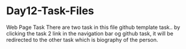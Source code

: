 # Day12-Task-Files
Web Page Task
There are two task in this file 
github template task..
by clicking the task 2 link in the navigation bar og github task, it will be redirected to the other task which is biography of the person.
